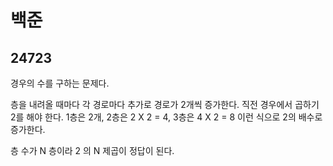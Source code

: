 # 백준

## 24723

경우의 수를 구하는 문제다.

층을 내려올 때마다 각 경로마다 추가로 경로가 2개씩 증가한다. 직전 경우에서 곱하기 2를 해야 한다. 1층은 2개, 2층은 2 X 2 = 4, 3층은 4 X 2 = 8 이런 식으로 2의 배수로 증가한다.

층 수가 N 층이라 2 의 N 제곱이 정답이 된다.